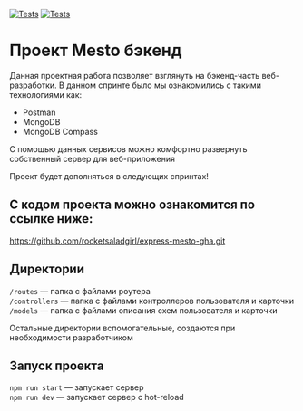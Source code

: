 [![Tests](../../actions/workflows/tests-13-sprint.yml/badge.svg)](../../actions/workflows/tests-13-sprint.yml) [![Tests](../../actions/workflows/tests-14-sprint.yml/badge.svg)](../../actions/workflows/tests-14-sprint.yml)
# Проект Mesto бэкенд

 Данная проектная работа позволяет взглянуть на бэкенд-часть веб-разработки.
 В данном спринте было мы ознакомились с такими технологиями как:
  * Postman
  * MongoDB
  * MongoDB Compass

С помощью данных сервисов можно комфортно развернуть собственный сервер для веб-приложения 

Проект будет дополняться в следующих спринтах!

## С кодом проекта можно ознакомится по ссылке ниже:

https://github.com/rocketsaladgirl/express-mesto-gha.git

## Директории

`/routes` — папка с файлами роутера  
`/controllers` — папка с файлами контроллеров пользователя и карточки   
`/models` — папка с файлами описания схем пользователя и карточки  
  
Остальные директории вспомогательные, создаются при необходимости разработчиком

## Запуск проекта

`npm run start` — запускает сервер   
`npm run dev` — запускает сервер с hot-reload

